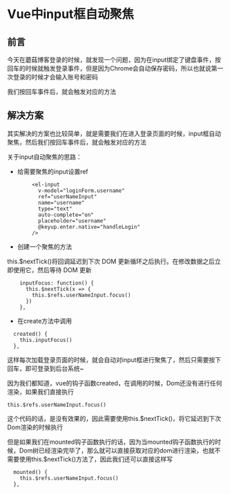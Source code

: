 # Vue中input框自动聚焦

## 前言

今天在蘑菇博客登录的时候，就发现一个问题，因为在input绑定了键盘事件，按回车的时候就触发登录事件，但是因为Chrome会自动保存密码，所以也就说第一次登录的时候才会输入账号和密码

我们按回车事件后，就会触发对应的方法

## 解决方案

其实解决的方案也比较简单，就是需要我们在进入登录页面的时候，input框自动聚焦，然后我们按回车事件后，就会触发对应的方法

关于input自动聚焦的思路：

- 给需要聚焦的input设置ref

```
        <el-input
          v-model="loginForm.username"
          ref="userNameInput"
          name="username"
          type="text"
          auto-complete="on"
          placeholder="username"
          @keyup.enter.native="handleLogin"
        />
```

- 创建一个聚焦的方法

this.$nextTick()将回调延迟到下次 DOM 更新循环之后执行。在修改数据之后立即使用它，然后等待 DOM 更新

```
    inputFocus: function() {
      this.$nextTick(x => {
        this.$refs.userNameInput.focus()
      })
    },
```

- 在create方法中调用

```
  created() {
    this.inputFocus()
  },
```

这样每次加载登录页面的时候，就会自动对input框进行聚焦了，然后只需要按下回车，即可登录到后台系统~

因为我们都知道，vue的钩子函数created，在调用的时候，Dom还没有进行任何渲染，如果我们直接执行 

```
this.$refs.userNameInput.focus()
```

这个代码的话，是没有效果的，因此需要使用this.$nextTick()，将它延迟到下次Dom渲染的时候执行

但是如果我们在mounted钩子函数执行的话，因为当mounted钩子函数执行的时候，Dom树已经渲染完毕了，那么就可以直接获取对应的dom进行渲染，也就不需要使用this.$nextTick()方法了，因此我们还可以直接这样写

```
  mounted() {
    this.$refs.userNameInput.focus()
  },
```



